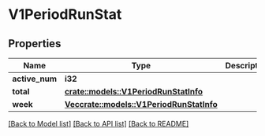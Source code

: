 # V1PeriodRunStat

## Properties

Name | Type | Description | Notes
------------ | ------------- | ------------- | -------------
**active_num** | **i32** |  | 
**total** | [**crate::models::V1PeriodRunStatInfo**](v1.RunStatInfo.md) |  | 
**week** | [**Vec<crate::models::V1PeriodRunStatInfo>**](v1.RunStatInfo.md) |  | 

[[Back to Model list]](../README.md#documentation-for-models) [[Back to API list]](../README.md#documentation-for-api-endpoints) [[Back to README]](../README.md)


